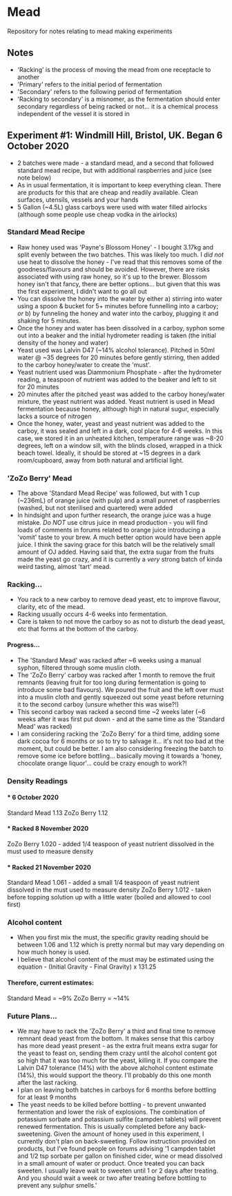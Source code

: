 # Mead
Repository for notes relating to mead making experiments

## Notes

* 'Racking' is the process of moving the mead from one receptacle to another
* 'Primary' refers to the initial period of fermentation
* 'Secondary' refers to the following period of fermentation
* 'Racking to secondary' is a misnomer, as the fermentation should enter secondary regardless of being racked or not... it is a chemical process independent of the vessel it is stored in

## Experiment #1:  Windmill Hill, Bristol, UK.  Began 6 October 2020
* 2 batches were made - a standard mead, and a second that followed standard mead recipe, but with additional raspberries and juice (see note below)
* As in usual fermentation, it is important to keep everything clean. There are products for this that are cheap and readily available.  Clean surfaces, utensils, vessels and your hands
* 5 Gallon (~4.5L) glass carboys were used with water filled airlocks (although some people use cheap vodka in the airlocks)

### Standard Mead Recipe
* Raw honey used was 'Payne's Blossom Honey' - I bought 3.17kg and split evenly between the two batches.  This was likely too much.  I *did not* use heat to dissolve the honey - I've read that this removes some of the goodness/flavours and should be avoided.  However, there are risks associated with using raw honey, so it's up to the brewer.  Blossom honey isn't that fancy, there are better options... but given that this was the first experiment, I didn't want to go all out 
* You can dissolve the honey into the water by either a) stirring into water using a spoon & bucket for 5+ minutes before funnelling into a carboy; *or* b) by funneling the honey and water into the carboy, plugging it and shaking for 5 minutes.  
* Once the honey and water has been dissolved in a carboy, syphon some out into a beaker and the initial hydrometer reading is taken (the initial density of the honey and water)
* Yeast used was Lalvin D47 (~14% alcohol tolerance).  Pitched in 50ml water @ ~35 degrees for 20 minutes before gently stirring, then added to the carboy honey/water to create the 'must'.
* Yeast nutrient used was Diammonium Phosphate - after the hydrometer reading, a teaspoon of nutrient was added to the beaker and left to sit for 20 minutes
* 20 minutes after the pitched yeast was added to the carboy honey/water mixture, the yeast nutrient was added.  Yeast nutrient is used in Mead fermentation because honey, although high in natural sugur, especially lacks a source of nitrogen
* Once the honey, water, yeast and yeast nutrient was added to the carboy, it was sealed and left in a dark, cool place for 4-6 weeks.  In this case, we stored it in an unheated kitchen, temperature range was ~8-20 degrees, left on a window sill, with the blinds closed, wrapped in a thick beach towel.  Ideally, it should be stored at ~15 degrees in a dark room/cupboard, away from both natural and artificial light.  

### 'ZoZo Berry' Mead
* The above 'Standard Mead Recipe' was followed, but with 1 cup (~236mL) of orange juice (with pulp) and a small punnet of raspberries (washed, but not sterilised and quartered) were added
* In hindsight and upon further research, the orange juice was a huge mistake. *Do NOT* use citrus juice in mead production - you will find loads of comments in forums related to orange juice introducing a 'vomit' taste to your brew. A much better option would have been apple juice.   I think the saving grace for this batch will be the relatively small amount of OJ added. Having said that, the extra sugar from the fruits made the yeast go crazy, and it is currently a *very* strong batch of kinda weird tasting, almost 'tart' mead.

### Racking...
* You rack to a new carboy to remove dead yeast, etc to improve flavour, clarity, etc of the mead.  
* Racking usually occurs 4-6 weeks into fermentation.
* Care is taken to not move the carboy so as not to disturb the dead yeast, etc that forms at the bottom of the carboy.  

#### Progress...
* The 'Standard Mead' was racked after ~6 weeks using a manual syphon, filtered through some muslin cloth.  
* The 'ZoZo Berry' carboy was racked after 1 month to remove the fruit remnants (leaving fruit for too long during fermentation is going to introduce some bad flavours). We poured the fruit and the left over must into a muslin cloth and gently squeezed out some yeast before returning it to the second carboy (unsure whether this was wise?!)
* This second carboy was racked a second time ~2 weeks later (~6 weeks after it was first put down - and at the same time as the 'Standard Mead' was racked) 
* I am considering racking the 'ZoZo Berry' for a third time, adding some dark cocoa for 6 months or so to try to salvage it... it's not *too* bad at the moment, but could be better.  I am also considering freezing the batch to remove some ice before bottling... basically moving it towards a 'honey, chocolate orange liquor'... could be crazy enough to work?!

### Density Readings

#### * 6 October 2020 
Standard Mead 1.13
ZoZo Berry  1.12

#### * Racked 8 November 2020
ZoZo Berry 1.020 - added 1/4 teaspoon of yeast nutrient dissolved in the must used to measure density

#### * Racked 21 November 2020

Standard Mead 1.061 - added a small 1/4 teaspoon of yeast nutrient dissolved in the must used to measure density
ZoZo Berry  1.012 - taken before topping solution up with a little water (boiled and allowed to cool first)

### Alcohol content
* When you first mix the must, the specific gravity reading should be between 1.06 and 1.12 which is pretty normal but may vary depending on how much honey is used.
* I believe that alcohol content of the must may be estimated using the equation - (Initial Gravity - Final Gravity) x 131.25

#### Therefore, current estimates:

Standard Mead = ~9%
ZoZo Berry  = ~14%

### Future Plans...
* We may have to rack the 'ZoZo Berry' a third and final time to remove remnant dead yeast from the bottom.  It makes sense that this carboy has more dead yeast present - as the extra fruit means extra sugar for the yeast to feast on, sending them crazy until the alcohol content got so high that it was too much for the yeast, killing it.  If you compare the Lalvin D47 tolerance (14%) with the above alchohol content estimate (14%), this would support the theory.  I'll probably do this one month after the last racking.
* I plan on leaving both batches in carboys for 6 months before bottling for at least 9 months
* The yeast needs to be killed before bottling - to prevent unwanted fermentation and lower the risk of explosions.  The combination of potassium sorbate and potassium sulfite (campden tablets) will prevent renewed fermentation.  This is usually completed before any back-sweetening.  Given the amount of honey used in this experiment, I currently don't plan on back-sweeting.  Follow instruction provided on products, but I've found people on forums advising '1 campden tablet and 1/2 tsp sorbate per gallon on finished cider, wine or mead dissolved in a small amount of water or product. Once treated you can back sweeten. I usually leave wait to sweeten until 1 or 2 days after treating. And you should wait a week or two after treating before bottling to prevent any sulphur smells.'












